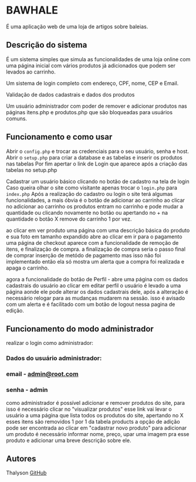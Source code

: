 # BAWHALE

É uma aplicação web de uma loja de artigos sobre baleias.



## Descrição do sistema

É um sistema simples que simula as funcionalidades de uma loja online com uma página inicial com vários produtos já adicionados que podem ser levados ao carrinho. 

Um sistema de login completo com endereço, CPF, nome, CEP e Email. 

Validação de dados cadastrais e dados dos produtos

Um usuário administrador com poder de remover e adicionar produtos nas páginas itens.php e produtos.php que são bloqueadas para usuários comuns.


## Funcionamento e como usar

Abrir o ```config.php``` e trocar as credenciais para o seu usuário, senha e host.
Abrir o ```setup.php``` para criar a database e as tabelas e inserir os produtos nas tabelas
Por fim apertar o link de Login que aparece após a criação das tabelas no setup.php

Cadastrar um usuário básico clicando no botão de cadastro na tela de login Caso queira olhar o site como visitante apenas trocar o ```login.php``` para ```index.php```
Após a realização do cadastro ou login
o site terá algumas funcionalidades,  a mais óbvia é o botão de adicionar ao carrinho
ao clicar no adicionar ao carrinho os produtos entram no carrinho e pode mudar a quantidade ou clicando novamente no botão ou apertando no + na quantidade
o botão X remove do carrinho 1 por vez.

ao clicar em ver produto uma página com uma descrição básica do produto e sua foto em tamanho expandido abre
ao clicar em ir para o pagamento uma página de checkout aparece com a funcionalidade de remoção de itens, e finalização de compra. a finalização de compra seria o passo final de comprar inserção de metódo de pagamento mas isso não foi implementado então ela só mostra um alerta que a compra foi realizada e apaga o carrinho.

agora a funcionalidade do botão de Perfil - abre uma página com os dados cadastrais do usuário ao clicar em editar perfil o usuário é levado a uma página aonde ele pode alterar os dados cadastrais dele, após a alteração é necessário relogar para as mudanças mudarem na sessão. isso é avisado com um alerta e é facilitado com um botão de logout nessa pagina de edição.

## Funcionamento do modo administrador

realizar o login como administrador:
### Dados do usuário administrador:
### email - admin@root.com
### senha - admin
como administrador é possível adicionar e remover produtos do site, para isso é necessário clicar no "visualizar produtos"
esse link vai levar o usuário a uma página que lista todos os produtos do site, apertando no X esses itens são removidos 1 por 1 da tabela products
a opção de adição pode ser encontrada ao clicar em "cadastrar novo produto"
para adicionar um produto é necessário informar nome, preço, upar uma imagem pra esse produto e adicionar uma breve descrição sobre ele.


## Autores
Thalyson [GitHub](https://github.com/nooneknowws)

